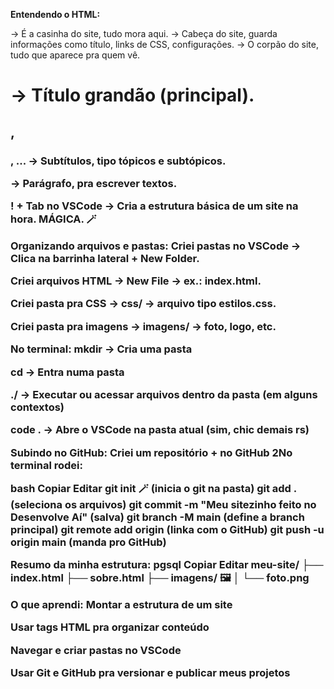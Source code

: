 **Entendendo o HTML:**
<html> → É a casinha do site, tudo mora aqui.

<head> → Cabeça do site, guarda informações como título, links de CSS, configurações.

<body> → O corpão do site, tudo que aparece pra quem vê.

<h1> → Título grandão (principal).

<h2>, <h3>, ... → Subtítulos, tipo tópicos e subtópicos.

<p> → Parágrafo, pra escrever textos.

! + Tab no VSCode → Cria a estrutura básica de um site na hora. MÁGICA. 🪄

**Organizando arquivos e pastas:**
Criei pastas no VSCode → Clica na barrinha lateral + New Folder.

Criei arquivos HTML → New File → ex.: index.html.

Criei pasta pra CSS → css/ → arquivo tipo estilos.css.

Criei pasta pra imagens → imagens/ → foto, logo, etc.

**No terminal:**
mkdir → Cria uma pasta

cd → Entra numa pasta

./ → Executar ou acessar arquivos dentro da pasta (em alguns contextos)

code . → Abre o VSCode na pasta atual (sim, chic demais rs)

**Subindo no GitHub:**
Criei um repositório + no GitHub
2No terminal rodei:

bash
Copiar
Editar
git init 🪄 (inicia o git na pasta)
git add . (seleciona os arquivos)
git commit -m "Meu sitezinho feito no Desenvolve Aí" (salva)
git branch -M main (define a branch principal)
git remote add origin (linka com o GitHub)
git push -u origin main (manda pro GitHub)

**Resumo da minha estrutura:**
pgsql
Copiar
Editar
meu-site/
├── index.html 
├── sobre.html 
├── imagens/ 🖼
│   └── foto.png 

**O que aprendi:**
Montar a estrutura de um site

Usar tags HTML pra organizar conteúdo

Navegar e criar pastas no VSCode

Usar Git e GitHub pra versionar e publicar meus projetos
